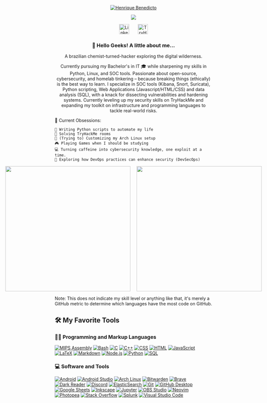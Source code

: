 <!-- Header section -->
<p align="center">
  <a href="https://github.com/hexditto">
    <img src="https://img.shields.io/badge/Henrique_Benedicto-98971a?style=for-the-badge&logo=github&logoColor=white&fontFamily=Hack" alt="Henrique Benedicto" />
  </a>
</p>


<p align="center">
  <!-- Typing SVG by DenverCoder1 - https://github.com/DenverCoder1/readme-typing-svg -->
  <a href="https://github.com/DenverCoder1/readme-typing-svg">
    <img src="https://readme-typing-svg.demolab.com/?lines=Cybersecurity+Student;DevOps+Aspirant;InfoSec+Enthusiast;TryHackMe+Apprentice;Always+learning+new+things&font=Hack&center=true&width=440&height=45&color=98971a&vCenter=true&pause=1000&size=22" />
  </a>
</p>


<!-- Social icons section -->
<p align="center">
  <a href="https://www.linkedin.com/in/henriquediasbene/"><img width="32px" alt="LinkedIn" title="LinkedIn" src="https://i.imgur.com/ySAmiEs.png"/></a>
  &#8287;&#8287;&#8287;&#8287;&#8287;
  <a href="https://tryhackme.com/p/ditt0"><img width="32px" alt="TryHackMe" title="TryHackMe" src="https://assets.tryhackme.com/img/favicon.png"/></a>
</p>


  <h3 align="center"> 👋 Hello Geeks! A little about me... </h3>
<p align="center"> A brazilian chemist-turned-hacker exploring the digital wilderness. </p>
<p align="center">Currently pursuing my Bachelor's in IT 🎓 while sharpening my skills in Python, Linux, and SOC tools. Passionate about open-source, cybersecurity, and homelab tinkering – because breaking things (ethically) is the best way to learn. I specialize in SOC tools (Kibana, Snort, Suricata), Python scripting, Web Applications (Javascript/HTML/CSS) and data analysis (SQL), with a knack for dissecting vulnerabilities and hardening systems. Currently leveling up my security skills on TryHackMe and expanding my toolkit on infrastructure and programming languages to tackle real-world risks.</p>



🔧 Current Obsessions:

    🐍 Writing Python scripts to automate my life
    🔐 Solving TryHackMe rooms
    🐧 (Trying to) Customizing my Arch Linux setup
    🎮 Playing Games when I should be studying
    💻 Turning caffeine into cybersecurity knowledge, one exploit at a time.
    🔐 Exploring how DevOps practices can enhance security (DevSecOps)  
  


<!-- GitHub Stats section -->
<p align="center">
  <div style="display: flex; justify-content: center; gap: 20px;">
    <img width="400" src="https://github-readme-stats.vercel.app/api?username=hexditto&show_icons=true&theme=gruvbox&hide_border=true&layout=compact" /> <!-- GitHub Stats -->
    <img width="400" src="https://github-readme-stats.vercel.app/api/top-langs/?username=hexditto&show_icons=true&theme=gruvbox&hide_border=true&layout=compact" />
  </div> <!-- Top Languages -->
</p> 
<p>Note: This does not indicate my skill level or anything like that, it's merely a GitHub metric to determine which languages have the most code on GitHub.</p>


  <summary><h2>🛠️ My Favorite Tools</h2></summary>
  <!-- Some badges are from https://github.com/Ileriayo/markdown-badges -->

  <h3>👨‍💻 Programming and Markup Languages</h3>

  <p>
      <a href="https://github.com/search?q=user%3ADenverCoder1+language%3Aassembly"><img alt="MIPS Assembly" src="https://custom-icon-badges.demolab.com/badge/Assembly-525252.svg?logo=asm-hex&logoColor=white"></a>
      <a href="https://github.com/search?q=user%3ADenverCoder1+language%3Abash"><img alt="Bash" src="https://img.shields.io/badge/Bash-121011.svg?logo=gnu-bash&logoColor=white"></a>
      <a href="https://github.com/search?q=user%3ADenverCoder1+language%3Ac"><img alt="C" src="https://custom-icon-badges.demolab.com/badge/C-03599C.svg?logo=c-in-hexagon&logoColor=white"></a>
      <a href="https://github.com/search?q=user%3ADenverCoder1+language%3Acpp"><img alt="C++" src="https://custom-icon-badges.demolab.com/badge/C++-9C033A.svg?logo=cpp2&logoColor=white"></a>
      <a href="https://github.com/search?q=user%3ADenverCoder1+language%3Acss"><img alt="CSS" src="https://img.shields.io/badge/CSS-1572B6.svg?logo=css3&logoColor=white"></a>
      <a href="https://github.com/search?q=user%3ADenverCoder1+language%3Ahtml"><img alt="HTML" src="https://img.shields.io/badge/HTML-E34F26.svg?logo=html5&logoColor=white"></a>
      <a href="https://github.com/search?q=user%3ADenverCoder1+language%3Ajavascript"><img alt="JavaScript" src="https://img.shields.io/badge/JavaScript-F7DF1E.svg?logo=javascript&logoColor=black"></a>
      <a href="https://github.com/search?q=user%3ADenverCoder1+language%3Atex"><img alt="LaTeX" src="https://img.shields.io/badge/LaTeX-008080.svg?logo=LaTeX&logoColor=white"></a>
      <a href="https://github.com/search?q=user%3ADenverCoder1+language%3Amarkdown"><img alt="Markdown" src="https://img.shields.io/badge/Markdown-000000.svg?logo=markdown&logoColor=white"></a>
      <a href="https://github.com/search?q=user%3ADenverCoder1+language%3Ajavascript"><img alt="Node.js" src="https://img.shields.io/badge/Node.js-43853D.svg?logo=node.js&logoColor=white"></a>
      <a href="https://github.com/search?q=user%3ADenverCoder1+language%3Apython"><img alt="Python" src="https://img.shields.io/badge/Python-14354C.svg?logo=python&logoColor=white"></a>
      <a href="https://github.com/search?q=user%3ADenverCoder1+language%3Asql"><img alt="SQL" src="https://custom-icon-badges.demolab.com/badge/SQL-025E8C.svg?logo=database&logoColor=white"></a>
    
  </p>


  <h3>💻 Software and Tools</h3>

  <p>
      <a href="#"><img alt="Android" src="https://img.shields.io/badge/Android-3DDC84?logo=android&logoColor=white"></a>
      <a href="#"><img alt="Android Studio" src="https://img.shields.io/badge/Android%20Studio-008678.svg?logo=android-studio&logoColor=white"></a>
      <a href="#"><img alt="Arch Linux" src="https://img.shields.io/badge/Arch%20Linux-1793D1.svg?logo=arch-linux&logoColor=white"></a>
      <a href="#"><img alt="Bitwarden" src="https://img.shields.io/badge/-Bitwarden-175DDC?logo=bitwarden&logoColor=white"></a>
      <a href="#"><img alt="Brave" src="https://img.shields.io/badge/-Brave-FB542B?logo=brave&logoColor=white"></a>
      <a href="#"><img alt="Dark Reader" src="https://img.shields.io/badge/-Dark%20Reader-141E24?logo=dark-reader&logoColor=white"></a>
      <a href="#"><img alt="Discord" src="https://img.shields.io/badge/-Discord-5865F2.svg?logo=discord&logoColor=white"></a>
      <a href="#"><img alt="ElasticSearch" src="https://img.shields.io/badge/-ElasticSearch-005571?style=for-the-badge&logo=elasticsearch"></a>
      <a href="#"><img alt="Git" src="https://img.shields.io/badge/Git-F05033.svg?logo=git&logoColor=white"></a>
      <a href="#"><img alt="GitHub Desktop" src="https://img.shields.io/badge/GitHub%20Desktop-8034A9.svg?logo=github&logoColor=white"></a>
      <a href="#"><img alt="Google Sheets" src="https://img.shields.io/badge/Sheets-34A853.svg?logo=google%20sheets&logoColor=white"></a>
      <a href="#"><img alt="Inkscape" src="https://img.shields.io/badge/Inkscape-000000?logo=Inkscape&logoColor=white"></a>
      <a href="#"><img alt="Jupyter" src="https://img.shields.io/badge/Jupyter-F37626.svg?logo=Jupyter&logoColor=white"></a>
      <a href="#"><img alt="OBS Studio" src="https://img.shields.io/badge/-OBS-302E31?logo=obs-studio&logoColor=white"></a>
      <a href="#"><img alt="Neovim" src="https://img.shields.io/badge/NeoVim-%2357A143.svg?&style=for-the-badge&logo=neovim&logoColor=white"></a>
      <a href="#"><img alt="Photopea" src="https://img.shields.io/badge/Photopea-18A497?logo=photopea&logoColor=white"></a>
      <a href="#"><img alt="Stack Overflow" src="https://img.shields.io/badge/-Stack%20Overflow-FE7A16?logo=stack-overflow&logoColor=white"></a>
      <a href="#"><img alt="Splunk" src="https://img.shields.io/badge/splunk-%23000000.svg?style=for-the-badge&logo=splunk&logoColor=white"></a>
      <a href="#"><img alt="Visual Studio Code" src="https://img.shields.io/badge/Visual%20Studio%20Code-0078d7.svg?logo=visual-studio-code&logoColor=white"></a>
  </p>
</details>

